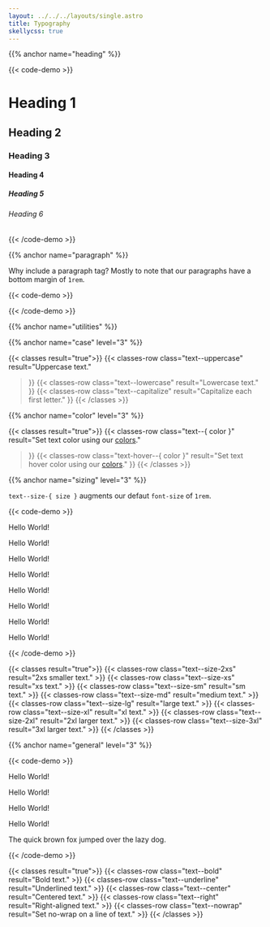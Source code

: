 ```yaml
---
layout: ../../../layouts/single.astro
title: Typography
skellycss: true
---
```


{{% anchor name="heading" %}}

{{< code-demo >}}
<h1>Heading 1</h1>
<h2>Heading 2</h2>
<h3>Heading 3</h3>
<h4>Heading 4</h4>
<h5>Heading 5</h5>
<h6>Heading 6</h6>
{{< /code-demo >}}

{{% anchor name="paragraph" %}}

Why include a paragraph tag? Mostly to note that our paragraphs have a bottom margin of `1rem`.

{{< code-demo >}}
<p class="skeleton" data-lines="3"></p>
{{< /code-demo >}}

{{% anchor name="utilities" %}}

{{% anchor name="case" level="3" %}}

{{< classes result="true">}}
{{< classes-row 
  class="text--uppercase" 
  result="Uppercase text." 
>}}
{{< classes-row 
  class="text--lowercase" 
  result="Lowercase text." 
>}}
{{< classes-row 
  class="text--capitalize" 
  result="Capitalize each first letter." 
>}}
{{< /classes >}}

{{% anchor name="color" level="3" %}}

{{< classes result="true">}}
{{< classes-row 
  class="text--{ color }" 
  result="Set text color using our [colors](link)." 
>}}
{{< classes-row 
  class="text-hover--{ color }" 
  result="Set text hover color using our [colors](link)." 
>}}
{{< /classes >}}

{{% anchor name="sizing" level="3" %}}

`text--size-{ size }` augments our defaut `font-size` of `1rem`.

{{< code-demo >}}
<p class="text--size-2xs">Hello World!</p>
<p class="text--size-xs">Hello World!</p>
<p class="text--size-sm">Hello World!</p>
<p class="text--size-md">Hello World!</p>
<p class="text--size-lg">Hello World!</p>
<p class="text--size-xl">Hello World!</p>
<p class="text--size-2xl">Hello World!</p>
<p class="text--size-3xl">Hello World!</p>
{{< /code-demo >}}

{{< classes result="true">}}
{{< classes-row class="text--size-2xs" result="2xs smaller text." >}}
{{< classes-row class="text--size-xs" result="xs text." >}}
{{< classes-row class="text--size-sm" result="sm text." >}}
{{< classes-row class="text--size-md" result="medium text." >}}
{{< classes-row class="text--size-lg" result="large text." >}}
{{< classes-row class="text--size-xl" result="xl text." >}}
{{< classes-row class="text--size-2xl" result="2xl larger text." >}}
{{< classes-row class="text--size-3xl" result="3xl larger text." >}}
{{< /classes >}}


{{% anchor name="general" level="3" %}}

{{< code-demo >}}
<p class="text--bold">Hello World!</p>
<p class="text--underline">Hello World!</p>
<p class="text--center">Hello World!</p>
<p class="text--right">Hello World!</p>
<p class="text--nowrap">The quick brown fox jumped over the lazy dog.</p>
{{< /code-demo >}}
   
{{< classes result="true">}}
{{< classes-row class="text--bold" result="Bold text." >}}
{{< classes-row class="text--underline" result="Underlined text." >}}
{{< classes-row class="text--center" result="Centered text." >}}
{{< classes-row class="text--right" result="Right-aligned text." >}}
{{< classes-row class="text--nowrap" result="Set no-wrap on a line of text." >}}
{{< /classes >}}

